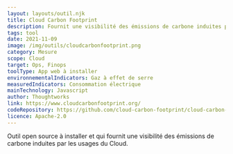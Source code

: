 ```yaml
---
layout: layouts/outil.njk
title: Cloud Carbon Footprint
description: Fournit une visibilité des émissions de carbone induites par les usages du Cloud.
tags: tool
date: 2021-11-09
image: /img/outils/cloudcarbonfootprint.png
category: Mesure
scope: Cloud
target: Ops, Finops
toolType: App web à installer
environnementalIndicators: Gaz à effet de serre
measuredIndicators: Consommation électrique
mainTechnology: Javascript
author: Thoughtworks
link: https://www.cloudcarbonfootprint.org/
codeRepository: https://github.com/cloud-carbon-footprint/cloud-carbon-footprint
licence: Apache-2.0
---
```


Outil open source à installer et qui fournit une visibilité des émissions de carbone induites par les usages du Cloud.
